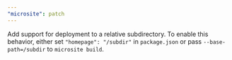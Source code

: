 ```yaml
---
"microsite": patch
---
```


Add support for deployment to a relative subdirectory. To enable this behavior, either set `"homepage": "/subdir"` in `package.json` or pass `--base-path=/subdir` to `microsite build`.
